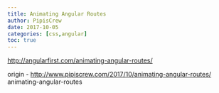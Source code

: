 ```yaml
---
title: Animating Angular Routes
author: PipisCrew
date: 2017-10-05
categories: [css,angular]
toc: true
---
```


http://angularfirst.com/animating-angular-routes/

origin - http://www.pipiscrew.com/2017/10/animating-angular-routes/ animating-angular-routes